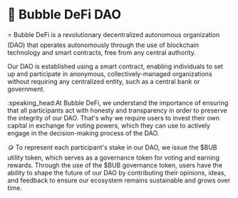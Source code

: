 # 🏨 Bubble DeFi DAO

:star: Bubble DeFi is a revolutionary decentralized autonomous organization (DAO) that operates autonomously through the use of blockchain technology and smart contracts, free from any central authority.

Our DAO is established using a smart contract, enabling individuals to set up and participate in anonymous, collectively-managed organizations without requiring any centralized entity, such as a central bank or government.

:speaking\_head:At Bubble DeFi, we understand the importance of ensuring that all participants act with honesty and transparency in order to preserve the integrity of our DAO. That's why we require users to invest their own capital in exchange for voting powers, which they can use to actively engage in the decision-making process of the DAO.

:coin: To represent each participant's stake in our DAO, we issue the $BUB utility token, which serves as a governance token for voting and earning rewards. Through the use of the $BUB governance token, users have the ability to shape the future of our DAO by contributing their opinions, ideas, and feedback to ensure our ecosystem remains sustainable and grows over time.
